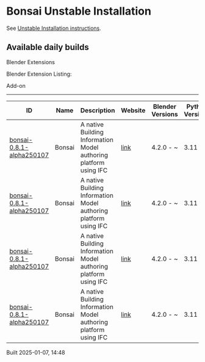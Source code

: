 # Bonsai Unstable Installation

See [Unstable Installation instructions](https://docs.bonsaibim.org/guides/development/installation.html#unstable-installation).

## Available daily builds



Blender Extensions

Blender Extension Listing:

Add-on

---

| ID | Name | Description | Website | Blender Versions | Python Versions | Platforms | Size |
| --- | --- | --- | --- | --- | --- | --- | --- |
| [bonsai-0.8.1-alpha250107](https://github.com/IfcOpenShell/IfcOpenShell/releases/download/bonsai-0.8.1-alpha2501071444/bonsai_py311-0.8.1-alpha250107-linux-x64.zip?repository=https://raw.githubusercontent.com/IfcOpenShell/bonsai_unstable_repo/main/index.json&blender_version_min=4.2.0&platforms=linux-x64&python_versions=3.11) | Bonsai | A native Building Information Model authoring platform using IFC | [link](https://bonsaibim.org/) | 4.2.0 - ~ | 3.11 | linux-x64 | 108.3MB |
| [bonsai-0.8.1-alpha250107](https://github.com/IfcOpenShell/IfcOpenShell/releases/download/bonsai-0.8.1-alpha2501071444/bonsai_py311-0.8.1-alpha250107-windows-x64.zip?repository=https://raw.githubusercontent.com/IfcOpenShell/bonsai_unstable_repo/main/index.json&blender_version_min=4.2.0&platforms=windows-x64&python_versions=3.11) | Bonsai | A native Building Information Model authoring platform using IFC | [link](https://bonsaibim.org/) | 4.2.0 - ~ | 3.11 | windows-x64 | 80.7MB |
| [bonsai-0.8.1-alpha250107](https://github.com/IfcOpenShell/IfcOpenShell/releases/download/bonsai-0.8.1-alpha2501071444/bonsai_py311-0.8.1-alpha250107-macos-x64.zip?repository=https://raw.githubusercontent.com/IfcOpenShell/bonsai_unstable_repo/main/index.json&blender_version_min=4.2.0&platforms=macos-x64&python_versions=3.11) | Bonsai | A native Building Information Model authoring platform using IFC | [link](https://bonsaibim.org/) | 4.2.0 - ~ | 3.11 | macos-x64 | 101.2MB |
| [bonsai-0.8.1-alpha250107](https://github.com/IfcOpenShell/IfcOpenShell/releases/download/bonsai-0.8.1-alpha2501071444/bonsai_py311-0.8.1-alpha250107-macos-arm64.zip?repository=https://raw.githubusercontent.com/IfcOpenShell/bonsai_unstable_repo/main/index.json&blender_version_min=4.2.0&platforms=macos-arm64&python_versions=3.11) | Bonsai | A native Building Information Model authoring platform using IFC | [link](https://bonsaibim.org/) | 4.2.0 - ~ | 3.11 | macos-arm64 | 101.9MB |

Built 2025-01-07, 14:48




